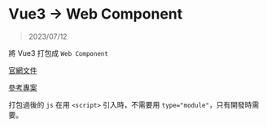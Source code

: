 # Vue3 -> Web Component

> 2023/07/12

將 Vue3 打包成 `Web Component`

[官網文件](https://cn.vuejs.org/guide/extras/web-components.html#building-custom-elements-with-vue)

[參考專案](https://stackblitz.com/edit/vite-lev22l?file=index.html)

打包過後的 `js` 在用 `<script>` 引入時，不需要用 `type="module"`，只有開發時需要。
